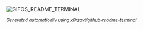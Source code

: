 
<div align="justify">
<picture>
    <source media="(prefers-color-scheme: dark)" srcset="https://i.ibb.co/4TYZjYY/output-gif.gif">
    <source media="(prefers-color-scheme: light)" srcset="https://i.ibb.co/4TYZjYY/output-gif.gif">
    <img alt="GIFOS_README_TERMINAL" src="https://i.ibb.co/4TYZjYY/output-gif.gif">
</picture>

<sub><i>Generated automatically using [x0rzavi/github-readme-terminal](https://github.com/x0rzavi/github-readme-terminal)</i></sub>

</div>
    